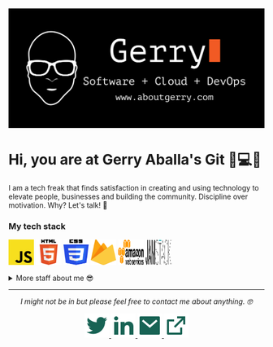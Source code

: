 <img src="https://github.com/Gerry-Aballa/Gerry-Aballa/blob/main/readmefiles/gitbanner.svg" alt="Banner image">

# Hi, you are at Gerry Aballa's Git :wave::computer::iphone:

I am a tech freak that finds satisfaction in creating and using technology to elevate people, businesses and building the community. Discipline over motivation. Why? Let's talk! :speech_balloon:

### My tech stack
<img src="https://github.com/Gerry-Aballa/Gerry-Aballa/blob/main/readmefiles/techstack/javascript.svg" alt="Javascript" width="50" height="50"> <img src="https://github.com/Gerry-Aballa/Gerry-Aballa/blob/main/readmefiles/techstack/html5.svg" alt="Html5" width="50" height="50"> <img src="https://github.com/Gerry-Aballa/Gerry-Aballa/blob/main/readmefiles/techstack/css3.svg" alt="CSS3" width="50" height="50"> <img src="https://github.com/Gerry-Aballa/Gerry-Aballa/blob/main/readmefiles/techstack/firebase.svg" alt="Firebase" width="50" height="50"> <img src="https://github.com/Gerry-Aballa/Gerry-Aballa/blob/main/readmefiles/techstack/aws.svg" alt="Firebase" width="50" height="50"> <img src="https://github.com/Gerry-Aballa/Gerry-Aballa/blob/main/readmefiles/techstack/jamstack.svg" alt="Firebase" width="50" height="50">


<details>
	<summary>More staff about me 😎</summary>
    <br>
    <p>
        <i>Alexa, give me a beat 🎶</i>
    </p>
    	- I create content about my tech obsessions ✍️ <br>
	- All work and no play makes Gerry a dull guy 😂 <br>
	- Discipline will take you places that motivation can not 🌎 <br>
</details>

<hr> 

<p align="center">
    <i>I might not be in but please feel free to contact me about anything. 🤓 </i>
    <p align="center">
        <a href="" alt="Twitter"><img src="https://github.com/Gerry-Aballa/Gerry-Aballa/blob/main/readmefiles/twitter-fill.svg"</a>
        <a href="" alt="Linkedin"><img src="https://github.com/Gerry-Aballa/Gerry-Aballa/blob/main/readmefiles/linkedin-fill.svg"</a>
        <a href="" alt="E-Mail"><img src="https://github.com/Gerry-Aballa/Gerry-Aballa/blob/main/readmefiles/mail-fill.svg"</a>
        <a href="" alt="My Site"><img src="https://github.com/Gerry-Aballa/Gerry-Aballa/blob/main/readmefiles/external-link-line.svg"</a>
    </p>
</p>
